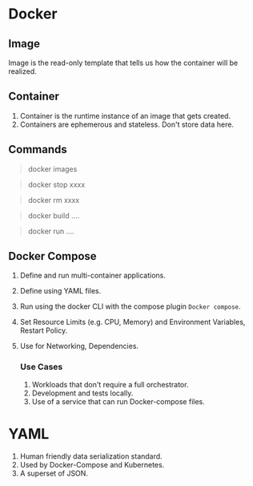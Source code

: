 # Docker

## Image

Image is the read-only template that tells us how the container will be realized.

## Container

1. Container is the runtime instance of an image that gets created.
2. Containers are ephemerous and stateless. Don't store data here.


## Commands

> docker images

> docker stop xxxx

> docker rm xxxx

> docker build ....

> docker run ....

## Docker Compose

1. Define and run multi-container applications.
2. Define using YAML files.
3. Run using the docker CLI with the compose plugin `Docker compose`.
4. Set Resource Limits (e.g. CPU, Memory) and Environment Variables, Restart Policy.
5. Use for Networking, Dependencies.

    ### Use Cases
    1. Workloads that don't require a full orchestrator.
    2. Development and tests locally.
    3. Use of a service that can run Docker-compose files.

# YAML

1. Human friendly data serialization standard.
2. Used by Docker-Compose and Kubernetes.
3. A superset of JSON.


